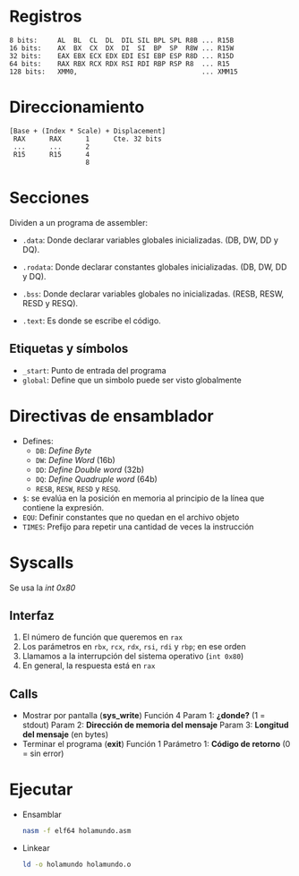 Registros
=========

```text
8 bits:     AL  BL  CL  DL  DIL SIL BPL SPL R8B ... R15B
16 bits:    AX  BX  CX  DX  DI  SI  BP  SP  R8W ... R15W
32 bits:    EAX EBX ECX EDX EDI ESI EBP ESP R8D ... R15D
64 bits:    RAX RBX RCX RDX RSI RDI RBP RSP R8  ... R15
128 bits:   XMM0,                               ... XMM15
```

Direccionamiento
================

```text
[Base + (Index * Scale) + Displacement]
 RAX      RAX      1      Cte. 32 bits
 ...      ...      2
 R15      R15      4
                   8
```

Secciones
=========

Dividen a un programa de assembler:

- `.data`: Donde declarar variables globales inicializadas.
(DB, DW, DD y DQ).

- `.rodata`: Donde declarar constantes globales inicializadas.
(DB, DW, DD y DQ).

- `.bss`: Donde declarar variables globales no inicializadas.
(RESB, RESW, RESD y RESQ).

- `.text`: Es donde se escribe el código.

Etiquetas y símbolos
--------------------

- `_start`: Punto de entrada del programa
- `global`: Define que un simbolo puede ser visto globalmente

Directivas de ensamblador
=========================

- Defines:
  - `DB`: _Define Byte_
  - `DW`: _Define Word_ (16b)
  - `DD`: _Define Double word_ (32b)
  - `DQ`: _Define Quadruple word_ (64b)
  - `RESB`, `RESW`, `RESD` y `RESQ`.
- `$`: se evalúa en la posición en memoria al principio de la línea que contiene
  la expresión.
- `EQU`: Definir constantes que no quedan en el archivo objeto
- `TIMES`: Prefijo para repetir una cantidad de veces la instrucción

Syscalls
========

Se usa la _int 0x80_

Interfaz
--------

1. El número de función que queremos en `rax`
2. Los parámetros en `rbx`, `rcx`, `rdx`, `rsi`, `rdi` y `rbp`; en ese orden
3. Llamamos a la interrupción del sistema operativo (`int 0x80`)
4. En general, la respuesta está en `rax`

Calls
-----

- Mostrar por pantalla (**sys_write**)
  Función 4
  Param 1: **¿donde?** (1 = stdout)
  Param 2: **Dirección de memoria del mensaje**
  Param 3: **Longitud del mensaje** (en bytes)
- Terminar el programa (**exit**)
  Función 1
  Parámetro 1: **Código de retorno** (0 = sin error)

Ejecutar
========

- Ensamblar

  ```bash
  nasm -f elf64 holamundo.asm
  ```

- Linkear

  ```bash
  ld -o holamundo holamundo.o
  ```
